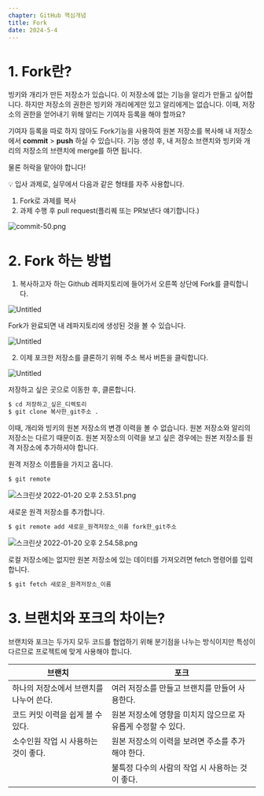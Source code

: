 ```yaml
---
chapter: GitHub 핵심개념
title: Fork
date: 2024-5-4
---
```


# 1. Fork란?

빙키와 개리가 만든 저장소가 있습니다. 이 저장소에 없는 기능을 알리가 만들고 싶어합니다. 하지만 저장소의 권한은 빙키와 개리에게만 있고 알리에게는 없습니다. 이때, 저장소의 권한을 얻어내기 위해 알리는 기여자 등록을 해야 할까요?

기여자 등록을 따로 하지 않아도 Fork기능을 사용하여 원본 저장소를 복사해 내 저장소에서 **commit** > **push** 하실 수 있습니다. 기능 생성 후, 내 저장소 브랜치와 빙키와 개리의 저장소의 브랜치에 merge를 하면 됩니다.

물론 허락을 맡아야 합니다!

<aside>
💡 입사 과제로, 실무에서 다음과 같은 형태를 자주 사용합니다.

1. Fork로 과제를 복사
2. 과제 수행 후 pull request(플리퀘 또는 PR보낸다 얘기합니다.)
</aside>

![commit-50.png](/images/github/chapter02-6/commit-50.png)

# 2. Fork 하는 방법

1. 복사하고자 하는 Github 레파지토리에 들어가서 오른쪽 상단에 Fork를 클릭합니다.

![Untitled](/images/github/chapter02-6/Untitled.png)

Fork가 완료되면 내 레파지토리에 생성된 것을 볼 수 있습니다.

![Untitled](/images/github/chapter02-6/Untitled%201.png)

2. 이제 포크한 저장소를 클론하기 위해 주소 복사 버튼을 클릭합니다.

![Untitled](/images/github/chapter02-6/Untitled%202.png)

저장하고 싶은 곳으로 이동한 후, 클론합니다.

```bash
$ cd 저장하고_싶은_디렉토리
$ git clone 복사한_git주소 .
```

이때, 개리와 빙키의 원본 저장소의 변경 이력을 볼 수 없습니다. 원본 저장소와 알리의 저장소는 다르기 때문이죠. 원본 저장소의 이력을 보고 싶은 경우에는 원본 저장소를 원격 저장소에 추가하셔야 합니다.

원격 저장소 이름들을 가지고 옵니다.

```bash
$ git remote
```

![스크린샷 2022-01-20 오후 2.53.51.png](/images/github/chapter02-6/1.png)

새로운 원격 저장소를 추가합니다.

```bash
$ git remote add 새로운_원격저장소_이름 fork한_git주소
```

![스크린샷 2022-01-20 오후 2.54.58.png](/images/github/chapter02-6/2.png)

로컬 저장소에는 없지만 원본 저장소에 있는 데이터를 가져오려면 fetch 명령어를 입력합니다.

```bash
$ git fetch 새로운_원격저장소_이름
```

# 3. 브랜치와 포크의 차이는?

브랜치와 포크는 두가지 모두 코드를 협업하기 위해 분기점을 나누는 방식이지만 특성이 다르므로 프로젝트에 맞게 사용해야 합니다.

| 브랜치                                  | 포크                                                          |
| --------------------------------------- | ------------------------------------------------------------- |
| 하나의 저장소에서 브랜치를 나누어 쓴다. | 여러 저장소를 만들고 브랜치를 만들어 사용한다.                |
| 코드 커밋 이력을 쉽게 볼 수 있다.       | 원본 저장소에 영향을 미치지 않으므로 자유롭게 수정할 수 있다. |
| 소수인원 작업 시 사용하는 것이 좋다.     | 원본 저장소의 이력을 보려면 주소를 추가해야 한다.             |
|                                         | 불특정 다수의 사람의 작업 시 사용하는 것이 좋다.              |

